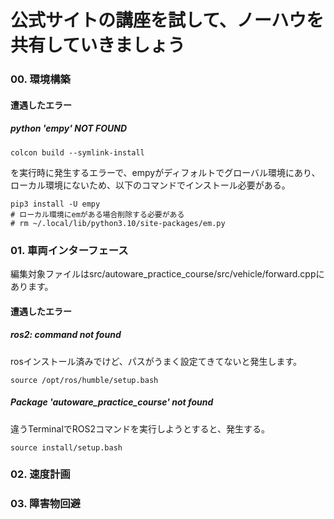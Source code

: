 # 公式サイトの講座を試して、ノーハウを共有していきましょう

### 00. 環境構築

#### 遭遇したエラー
##### python 'empy' NOT FOUND
 ```
colcon build --symlink-install

```
を実行時に発生するエラーで、empyがディフォルトでグローバル環境にあり、ローカル環境にないため、以下のコマンドでインストール必要がある。
```
pip3 install -U empy
# ローカル環境にemがある場合削除する必要がある
# rm ~/.local/lib/python3.10/site-packages/em.py
```

### 01. 車両インターフェース 
編集対象ファイルはsrc/autoware_practice_course/src/vehicle/forward.cppにあります。

#### 遭遇したエラー

##### ros2: command not found
rosインストール済みでけど、パスがうまく設定てきてないと発生します。
```
source /opt/ros/humble/setup.bash
```

##### Package 'autoware_practice_course' not found
違うTerminalでROS2コマンドを実行しようとすると、発生する。
```
source install/setup.bash
```

### 02. 速度計画 

### 03. 障害物回避 
